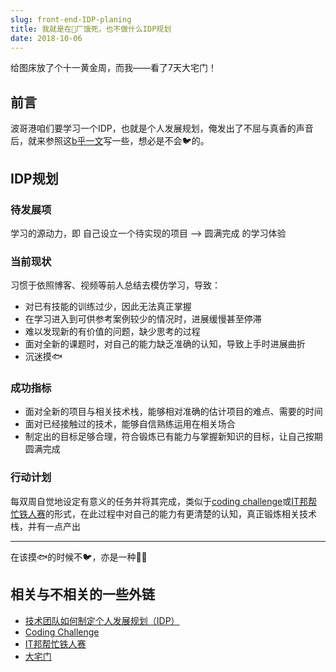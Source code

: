 ```yaml
---
slug: front-end-IDP-planing
title: 我就是在🐷厂饿死，也不做什么IDP规划
date: 2018-10-06
---
```


给图床放了个十一黄金周，而我——看了7天大宅门！

## 前言

波哥港咱们要学习一个IDP，也就是个人发展规划，俺发出了不屈与真香的声音后，就来参照这[b乎一文](https://zhuanlan.zhihu.com/p/28133037)写一些，想必是不会🐦的。

## IDP规划

### 待发展项

学习的源动力，即 自己设立一个待实现的项目 ——> 圆满完成 的学习体验

### 当前现状

习惯于依照博客、视频等前人总结去模仿学习，导致：

- 对已有技能的训练过少，因此无法真正掌握
- 在学习进入到可供参考案例较少的情况时，进展缓慢甚至停滞
- 难以发现新的有价值的问题，缺少思考的过程
- 面对全新的课题时，对自己的能力缺乏准确的认知，导致上手时进展曲折
- 沉迷摸🐟

### 成功指标

- 面对全新的项目与相关技术栈，能够相对准确的估计项目的难点、需要的时间
- 面对已经接触过的技术，能够自信熟练运用在相关场合
- 制定出的目标足够合理，符合锻炼已有能力与掌握新知识的目标，让自己按期圆满完成

### 行动计划

每双周自觉地设定有意义的任务并将其完成，类似于[coding challenge](https://www.youtube.com/watch?v=17WoOqgXsRM&list=PLRqwX-V7Uu6ZiZxtDDRCi6uhfTH4FilpH)或[IT邦帮忙铁人赛](https://ithelp.ithome.com.tw/ironman)的形式，在此过程中对自己的能力有更清楚的认知，真正锻炼相关技术栈，并有一点产出

---

在该摸🐟的时候不🐦，亦是一种🐂🍺

## 相关与不相关的一些外链

* [技术团队如何制定个人发展规划（IDP）](https://zhuanlan.zhihu.com/p/28133037)
* [Coding Challenge](https://www.youtube.com/watch?v=17WoOqgXsRM&list=PLRqwX-V7Uu6ZiZxtDDRCi6uhfTH4FilpH)
* [IT邦帮忙铁人赛](https://ithelp.ithome.com.tw/ironman)
* [大宅门](https://www.bilibili.com/bangumi/play/ep168134)